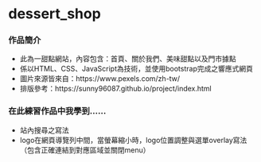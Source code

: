 # dessert_shop
<h3>作品簡介</h3>
<ul>
<li>此為一甜點網站，內容包含：首頁、關於我們、美味甜點以及門市據點</li>
<li>係以HTML、CSS、JavaScript為技術，並使用bootstrap完成之響應式網頁</li>  
<li>圖片來源皆來自：https://www.pexels.com/zh-tw/</li> 
<li>排版參考：https://sunny96087.github.io/project/index.html</li>
</ul>

<h3>在此練習作品中我學到......</h3>
<ul>
<li>站內搜尋之寫法</li>
<li>logo在網頁導覽列中間，當螢幕縮小時，logo位置調整與選單overlay寫法（包含正確連結到對應區域並關閉menu）</li>
</ul>
